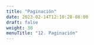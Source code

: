 ```yaml
---
title: "Paginación"
date: 2023-02-14T12:10:28-08:00
draft: false
weight: 30
menuTitle: "12. Paginación"
---
```


